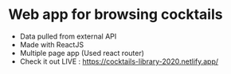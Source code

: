 # Web app for browsing cocktails

- Data pulled from external API
- Made with ReactJS
- Multiple page app (Used react router)
- Check it out LIVE : https://cocktails-library-2020.netlify.app/

